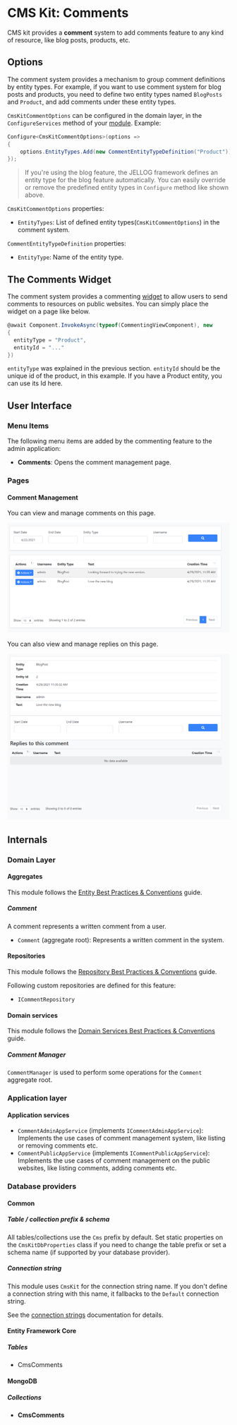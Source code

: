 # CMS Kit: Comments

CMS kit provides a **comment** system to add comments feature to any kind of resource, like blog posts, products, etc.

## Options

The comment system provides a mechanism to group comment definitions by entity types. For example, if you want to use comment system for blog posts and products, you need to define two entity types named `BlogPosts` and `Product`, and add comments under these entity types.

`CmsKitCommentOptions` can be configured in the domain layer, in the `ConfigureServices` method of your [module](https://docs.jellog.io/en/jellog/latest/Module-Development-Basics). Example:

```csharp
Configure<CmsKitCommentOptions>(options =>
{
    options.EntityTypes.Add(new CommentEntityTypeDefinition("Product"));
});
```

> If you're using the blog feature, the JELLOG framework defines an entity type for the blog feature automatically. You can easily override or remove the predefined entity types in `Configure` method like shown above.

`CmsKitCommentOptions` properties:

- `EntityTypes`: List of defined entity types(`CmsKitCommentOptions`) in the comment system.

`CommentEntityTypeDefinition` properties:

- `EntityType`: Name of the entity type.

## The Comments Widget

The comment system provides a commenting [widget](../../UI/AspNetCore/Widgets.md) to allow users to send comments to resources on public websites. You can simply place the widget on a page like below. 

```csharp
@await Component.InvokeAsync(typeof(CommentingViewComponent), new
{
  entityType = "Product",
  entityId = "..."
})
```

`entityType` was explained in the previous section. `entityId` should be the unique id of the product, in this example. If you have a Product entity, you can use its Id here.

## User Interface

### Menu Items

The following menu items are added by the commenting feature to the admin application:

* **Comments**: Opens the comment management page.

### Pages

#### Comment Management

You can view and manage comments on this page.

![comment-page](../../images/cmskit-module-comment-page.png)

You can also view and manage replies on this page.

![comments-detail](../../images/cmskit-module-comments-detail.png)

## Internals

### Domain Layer

#### Aggregates

This module follows the [Entity Best Practices & Conventions](https://docs.jellog.io/en/jellog/latest/Best-Practices/Entities) guide.

##### Comment

A comment represents a written comment from a user.

- `Comment` (aggregate root): Represents a written comment in the system.

#### Repositories

This module follows the [Repository Best Practices & Conventions](https://docs.jellog.io/en/jellog/latest/Best-Practices/Repositories) guide.

Following custom repositories are defined for this feature:

- `ICommentRepository`

#### Domain services

This module follows the [Domain Services Best Practices & Conventions](https://docs.jellog.io/en/jellog/latest/Best-Practices/Domain-Services) guide.

##### Comment Manager

`CommentManager` is used to perform some operations for the `Comment` aggregate root.

### Application layer

#### Application services

- `CommentAdminAppService` (implements `ICommentAdminAppService`): Implements the use cases of comment management system, like listing or removing comments etc.
- `CommentPublicAppService` (implements `ICommentPublicAppService`):  Implements the use cases of comment management on the public websites, like listing comments, adding comments etc.

### Database providers

#### Common

##### Table / collection prefix & schema

All tables/collections use the `Cms` prefix by default. Set static properties on the `CmsKitDbProperties` class if you need to change the table prefix or set a schema name (if supported by your database provider).

##### Connection string

This module uses `CmsKit` for the connection string name. If you don't define a connection string with this name, it fallbacks to the `Default` connection string.

See the [connection strings](https://docs.jellog.io/en/jellog/latest/Connection-Strings) documentation for details.

#### Entity Framework Core

##### Tables

- CmsComments

#### MongoDB

##### Collections

- **CmsComments**

